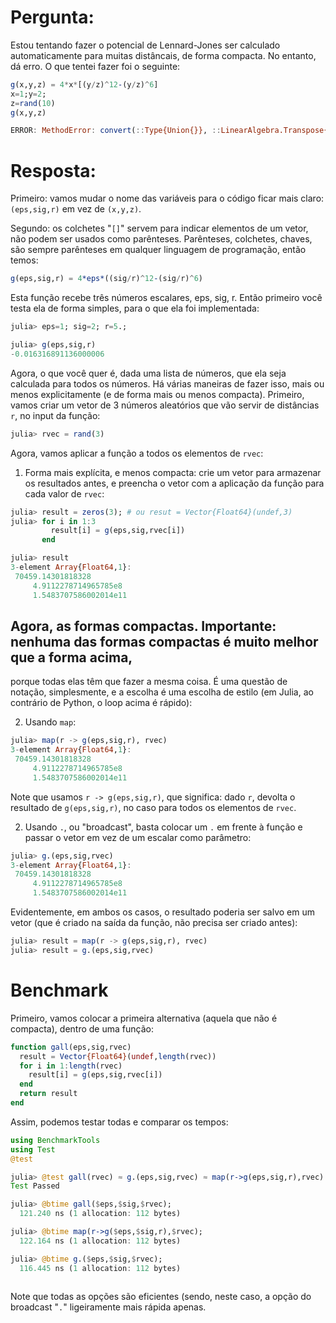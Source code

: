 # Pergunta:

Estou tentando fazer o potencial de Lennard-Jones ser calculado automaticamente para muitas distâncais, de forma compacta.
No entanto, dá erro. O que tentei fazer foi o seguinte:

```julia
g(x,y,z) = 4*x*[(y/z)^12-(y/z)^6]
x=1;y=2;
z=rand(10)
g(x,y,z)

ERROR: MethodError: convert(::Type{Union{}}, ::LinearAlgebra.Transpose{Float64,Array{Float64,1}}) is ambiguous. Candidates:
```

# Resposta:

Primeiro: vamos mudar o nome das variáveis para o código ficar mais claro: `(eps,sig,r)` em vez de `(x,y,z)`.

Segundo: os colchetes "`[]`" servem para indicar elementos de um vetor, não podem ser usados como parênteses.
Parênteses, colchetes, chaves, são sempre parênteses em qualquer linguagem de programação, então temos:

```julia
g(eps,sig,r) = 4*eps*((sig/r)^12-(sig/r)^6)
```

Esta função recebe três números escalares, eps, sig, r. Então primeiro você testa ela de forma simples,
para o que ela foi implementada:

```julia
julia> eps=1; sig=2; r=5.;

julia> g(eps,sig,r)
-0.016316891136000006

``` 

Agora, o que você quer é, dada uma lista de números, que ela seja calculada para todos os números. Há várias
maneiras de fazer isso, mais ou menos explicitamente (e de forma mais ou menos compacta). Primeiro, vamos
criar um vetor de 3 números aleatórios que vão servir de distâncias `r`, no input da função:

```julia
julia> rvec = rand(3)
```

Agora, vamos aplicar a função a todos os elementos de `rvec`:

1. Forma mais explícita, e menos compacta: crie um vetor para armazenar os resultados antes, e preencha
o vetor com a aplicação da função para cada valor de `rvec`:

```julia
julia> result = zeros(3); # ou resut = Vector{Float64}(undef,3)
julia> for i in 1:3
         result[i] = g(eps,sig,rvec[i])
       end

julia> result
3-element Array{Float64,1}:
 70459.14301818328
     4.9112278714965785e8
     1.5483707586002014e11

```

## Agora, as formas compactas. Importante: nenhuma das formas compactas é muito melhor que a forma acima,
porque todas elas têm que fazer a mesma coisa. É uma questão de notação, simplesmente, e a escolha é uma
escolha de estilo (em Julia, ao contrário de Python, o loop acima é rápido):

2. Usando `map`:

```julia
julia> map(r -> g(eps,sig,r), rvec)
3-element Array{Float64,1}:
 70459.14301818328
     4.9112278714965785e8
     1.5483707586002014e11
```

Note que usamos `r -> g(eps,sig,r)`, que significa: dado `r`, devolta o resultado de `g(eps,sig,r)`, no caso para
todos os elementos de `rvec`.

2. Usando `.`, ou "broadcast", basta colocar um `.` em frente à função e passar o vetor em vez de um escalar
como parâmetro:

```julia
julia> g.(eps,sig,rvec)
3-element Array{Float64,1}:
 70459.14301818328
     4.9112278714965785e8
     1.5483707586002014e11
```

Evidentemente, em ambos os casos, o resultado poderia ser salvo em um vetor (que é criado na saída
da função, não precisa ser criado antes):

```julia
julia> result = map(r -> g(eps,sig,r), rvec)
julia> result = g.(eps,sig,rvec)

```

# Benchmark

Primeiro, vamos colocar a primeira alternativa (aquela que não é compacta), dentro de uma função:

```julia
function gall(eps,sig,rvec)
  result = Vector{Float64}(undef,length(rvec))
  for i in 1:length(rvec)
    result[i] = g(eps,sig,rvec[i])
  end
  return result
end
```

Assim, podemos testar todas e comparar os tempos:

```julia
using BenchmarkTools
using Test
@test 

julia> @test gall(rvec) ≈ g.(eps,sig,rvec) ≈ map(r->g(eps,sig,r),rvec)
Test Passed

julia> @btime gall($eps,$sig,$rvec);
  121.240 ns (1 allocation: 112 bytes)

julia> @btime map(r->g($eps,$sig,r),$rvec);
  122.164 ns (1 allocation: 112 bytes)

julia> @btime g.($eps,$sig,$rvec);
  116.445 ns (1 allocation: 112 bytes)
  
```

Note que todas as opções são eficientes (sendo, neste caso, a opção do broadcast "`.`" ligeiramente
mais rápida apenas.
